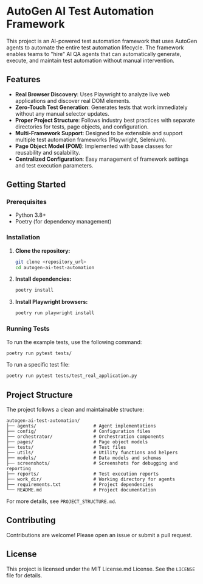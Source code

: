 # AutoGen AI Test Automation Framework

This project is an AI-powered test automation framework that uses AutoGen agents to automate the entire test automation lifecycle. The framework enables teams to "hire" AI QA agents that can automatically generate, execute, and maintain test automation without manual intervention.

## Features

- **Real Browser Discovery**: Uses Playwright to analyze live web applications and discover real DOM elements.
- **Zero-Touch Test Generation**: Generates tests that work immediately without any manual selector updates.
- **Proper Project Structure**: Follows industry best practices with separate directories for tests, page objects, and configuration.
- **Multi-Framework Support**: Designed to be extensible and support multiple test automation frameworks (Playwright, Selenium).
- **Page Object Model (POM)**: Implemented with base classes for reusability and scalability.
- **Centralized Configuration**: Easy management of framework settings and test execution parameters.

## Getting Started

### Prerequisites

- Python 3.8+
- Poetry (for dependency management)

### Installation

1.  **Clone the repository:**

    ```bash
    git clone <repository_url>
    cd autogen-ai-test-automation
    ```

2.  **Install dependencies:**

    ```bash
    poetry install
    ```

3.  **Install Playwright browsers:**

    ```bash
    poetry run playwright install
    ```

### Running Tests

To run the example tests, use the following command:

```bash
poetry run pytest tests/
```

To run a specific test file:

```bash
poetry run pytest tests/test_real_application.py
```

## Project Structure

The project follows a clean and maintainable structure:

```
autogen-ai-test-automation/
├── agents/                     # Agent implementations
├── config/                     # Configuration files
├── orchestrator/               # Orchestration components
├── pages/                      # Page object models
├── tests/                      # Test files
├── utils/                      # Utility functions and helpers
├── models/                     # Data models and schemas
├── screenshots/                # Screenshots for debugging and reporting
├── reports/                    # Test execution reports
├── work_dir/                   # Working directory for agents
├── requirements.txt            # Project dependencies
└── README.md                   # Project documentation
```

For more details, see `PROJECT_STRUCTURE.md`.

## Contributing

Contributions are welcome! Please open an issue or submit a pull request.

## License

This project is licensed under the MIT License.md License. See the `LICENSE` file for details.


